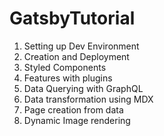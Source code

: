 # GatsbyTutorial

1. Setting up Dev Environment
2. Creation and Deployment
3. Styled Components
4. Features with plugins
5. Data Querying with GraphQL
6. Data transformation using MDX
7. Page creation from data
8. Dynamic Image rendering
